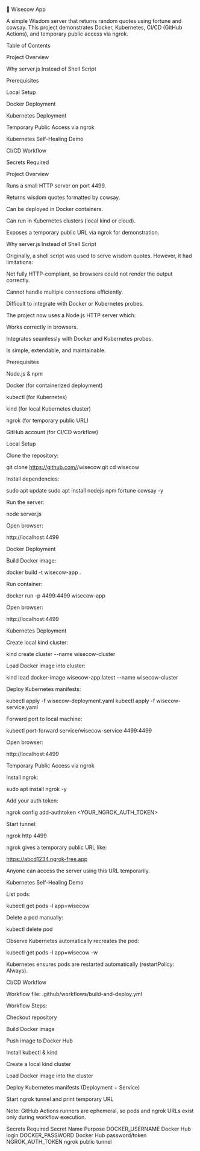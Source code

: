 🐄 Wisecow App

A simple Wisdom server that returns random quotes using fortune and cowsay.
This project demonstrates Docker, Kubernetes, CI/CD (GitHub Actions), and temporary public access via ngrok.

Table of Contents

Project Overview

Why server.js Instead of Shell Script

Prerequisites

Local Setup

Docker Deployment

Kubernetes Deployment

Temporary Public Access via ngrok

Kubernetes Self-Healing Demo

CI/CD Workflow

Secrets Required

Project Overview

Runs a small HTTP server on port 4499.

Returns wisdom quotes formatted by cowsay.

Can be deployed in Docker containers.

Can run in Kubernetes clusters (local kind or cloud).

Exposes a temporary public URL via ngrok for demonstration.

Why server.js Instead of Shell Script

Originally, a shell script was used to serve wisdom quotes. However, it had limitations:

Not fully HTTP-compliant, so browsers could not render the output correctly.

Cannot handle multiple connections efficiently.

Difficult to integrate with Docker or Kubernetes probes.

The project now uses a Node.js HTTP server which:

Works correctly in browsers.

Integrates seamlessly with Docker and Kubernetes probes.

Is simple, extendable, and maintainable.

Prerequisites

Node.js & npm

Docker (for containerized deployment)

kubectl (for Kubernetes)

kind (for local Kubernetes cluster)

ngrok (for temporary public URL)

GitHub account (for CI/CD workflow)

Local Setup

Clone the repository:

git clone https://github.com/<username>/wisecow.git
cd wisecow


Install dependencies:

sudo apt update
sudo apt install nodejs npm fortune cowsay -y


Run the server:

node server.js


Open browser:

http://localhost:4499

Docker Deployment

Build Docker image:

docker build -t wisecow-app .


Run container:

docker run -p 4499:4499 wisecow-app


Open browser:

http://localhost:4499

Kubernetes Deployment

Create local kind cluster:

kind create cluster --name wisecow-cluster


Load Docker image into cluster:

kind load docker-image wisecow-app:latest --name wisecow-cluster


Deploy Kubernetes manifests:

kubectl apply -f wisecow-deployment.yaml
kubectl apply -f wisecow-service.yaml


Forward port to local machine:

kubectl port-forward service/wisecow-service 4499:4499


Open browser:

http://localhost:4499

Temporary Public Access via ngrok

Install ngrok:

sudo apt install ngrok -y


Add your auth token:

ngrok config add-authtoken <YOUR_NGROK_AUTH_TOKEN>


Start tunnel:

ngrok http 4499


ngrok gives a temporary public URL like:

https://abcd1234.ngrok-free.app


Anyone can access the server using this URL temporarily.

Kubernetes Self-Healing Demo

List pods:

kubectl get pods -l app=wisecow


Delete a pod manually:

kubectl delete pod <pod-name>


Observe Kubernetes automatically recreates the pod:

kubectl get pods -l app=wisecow -w


Kubernetes ensures pods are restarted automatically (restartPolicy: Always).

CI/CD Workflow

Workflow file: .github/workflows/build-and-deploy.yml

Workflow Steps:

Checkout repository

Build Docker image

Push image to Docker Hub

Install kubectl & kind

Create a local kind cluster

Load Docker image into the cluster

Deploy Kubernetes manifests (Deployment + Service)

Start ngrok tunnel and print temporary URL

Note: GitHub Actions runners are ephemeral, so pods and ngrok URLs exist only during workflow execution.

Secrets Required
Secret Name	Purpose
DOCKER_USERNAME	Docker Hub login
DOCKER_PASSWORD	Docker Hub password/token
NGROK_AUTH_TOKEN	ngrok public tunnel
